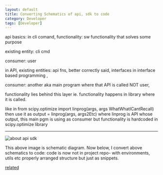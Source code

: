 ```yaml
---
layout: default
title: Converting Schematics of api, sdk to code
category: Developer
tags: [Developer]
---
```


api basics:
in  cli comand,
functionality: sw functionality that solves some purpose

existing entity: cli cmd

consumer: user

in API, 
existing entities: api fns,  better correctly said, interfaces in interface based programming ,

consumer: another aka main program where that API is called NOT user, 

functionality lies behind this layer ie. functionality happens in library where it is called.

like in from scipy.optimize import linprog(args, args WhatWhatICantRecall) then use it as output = linprog(args, args2Etc) 
where linprog is API whose output, this main pgm is using as consumer but functionality is hardcoded in scipy.optimize library

---
![about api sdk](https://user-images.githubusercontent.com/11883023/161394976-5e6e4a52-d88d-4c90-aacc-38eb3e8e5527.png)

This above image is schematic diagram. Now below, I convert above schematics to code:
code is now not in project repo- with environments, utils etc properly arranged structure but just as snippets.
<script src="https://gist.github.com/sbibek086/2c505c6a7567c6bff8cc266e93b5472e.js"></script>

[related](https://www.here.com/learn/blog/visual-recognition-with-ibm-watson-here-and-python-part-2)

